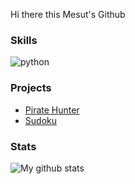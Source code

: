 Hi there this Mesut's Github
### Skills

![python](https://icons.iconarchive.com/icons/cornmanthe3rd/plex/96/Other-python-icon.png)

### Projects

* [Pirate Hunter](https://github.com/MesutKihal/PirateHunter)
* [Sudoku](https://github.com/MesutKihal/Sudoku)

### Stats
![My github stats](https://github-readme-stats.vercel.app/api?username=MesutKihal)
